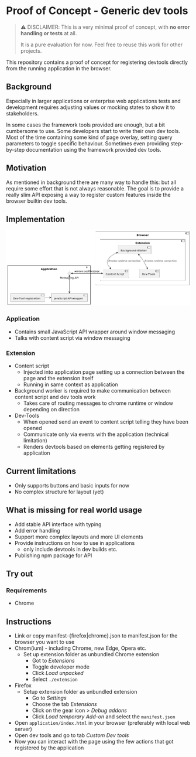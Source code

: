 Proof of Concept - Generic dev tools
===

> :warning: DISCLAIMER: This is a very minimal proof of concept, with **no error handling or tests** at all.
> 
> It is a pure evaluation for now. Feel free to reuse this work for other projects.

This repository contains a proof of concept for registering devtools directly from the running application in the
browser.

## Background

Especially in larger applications or enterprise web applications tests and development requires adjusting values or
mocking states to show it to stakeholders.

In some cases the framework tools provided are enough, but a bit cumbersome to use. Some developers start to write their
own dev tools. Most of the time containing some kind of page overlay, setting query parameters to toggle specific
behaviour. Sometimes even providing step-by-step documentation using the framework provided dev tools.

## Motivation

As mentioned in background there are many way to handle this: but all require some effort that is not always
reasonable. The goal is to provide a really slim API exposing a way to register custom features inside the browser
builtin dev tools.

## Implementation

![](./docs/implementation.png)

### Application

- Contains small JavaScript API wrapper around window messaging
- Talks with content script via window messaging

### Extension

- Content script
    - Injected into application page setting up a connection between the page and the extension itself
    - Running in same context as application
- Background worker is required to make communication between content script and dev tools work
    - Takes care of routing messages to chrome runtime or window depending on direction
- Dev-Tools
    - When opened send an event to content script telling they have been opened
    - Communicate only via events with the application (technical limitation)
    - Renders devtools based on elements getting registered by application

## Current limitations

- Only supports buttons and basic inputs for now
- No complex structure for layout (yet)

## What is missing for real world usage

- Add stable API interface with typing
- Add error handling
- Support more complex layouts and more UI elements
- Provide instructions on how to use in applications
  - only include devtools in dev builds etc.
- Publishing npm package for API

## Try out

### Requirements
- Chrome

## Instructions
- Link or copy manifest-{firefox|chrome}.json to manifest.json for the browser you want to use
- Chrom(ium) - including Chrome, new Edge, Opera etc.
  - Set up extension folder as unbundled Chrome extension
    - Got to _Extensions_
    - Toggle developer mode
    - Click _Load unpacked_
    - Select `./extension`
- Firefox
  - Setup extension folder as unbundled extension
    - Go to _Settings_
    - Choose the tab _Extensions_
    - Click on the gear icon > _Debug addons_
    - Click _Load temporary Add-on_ and select the `manifest.json`
- Open `application/index.html` in your browser (preferably with local web server)
- Open dev tools and go to tab _Custom Dev tools_
- Now you can interact with the page using the few actions that got registered by the application

